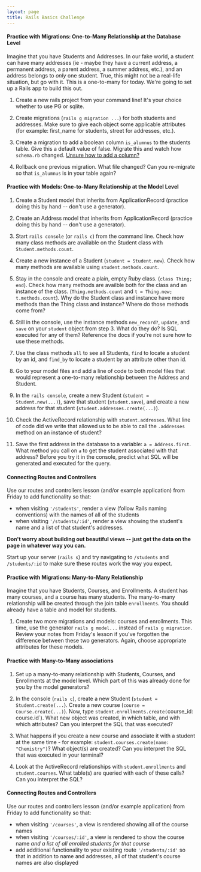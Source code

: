 ```yaml
---
layout: page
title: Rails Basics Challenge
---
```

#### Practice with Migrations: One-to-Many Relationship at the Database Level

Imagine that you have Students and Addresses. In our fake world, a student can have many addresses (ie - maybe they have a current address, a permanent address, a parent address, a summer address, etc.), and an address belongs to *only* one student. True, this might not be a real-life situation, but go with it. This is a one-to-many for today. We're going to set up a Rails app to build this out.

1) Create a new rails project from your command line! It's your choice whether to use PG or sqlite. 

2) Create migrations (`rails g migration ...`) for both students and addresses. Make sure to give each object some applicable attributes (for example: first_name for students, street for addresses, etc.). 

3) Create a migration to add a boolean column `is_alumnus` to the students table. Give this a default value of false. Migrate this and watch how `schema.rb` changed. [Unsure how to add a column?](http://lmgtfy.com/?q=rails+migration+add+column)

4) Rollback one previous migration. What file changed? Can you re-migrate so that `is_alumnus` is in your table again? 

#### Practice with Models: One-to-Many Relationship at the Model Level

1) Create a Student model that inherits from ApplicationRecord (practice doing this by hand -- don't use a generator).

2) Create an Address model that inherits from ApplicationRecord (practice doing this by hand -- don't use a generator).

3) Start `rails console` (or `rails c`) from the command line. Check how many class methods are available on the Student class with `Student.methods.count`. 

4) Create a new instance of a Student (`student = Student.new`). Check how many methods are available using `student.methods.count`.

5) Stay in the console and create a plain, empty Ruby class. (`class Thing; end`). Check how many methods are availble both for the class and an instance of the class. (`Thing.methods.count` and `t = Thing.new; t.methods.count`). Why do the Student class and instance have more methods than the Thing class and instance? Where do those methods come from? 

6) Still in the console, use the instance methods `new_record?`, `update`, and `save` on your `student` object from step 3. What do they do? Is SQL executed for any of them? Reference the docs if you're not sure how to use these methods.

7) Use the class methods `all` to see all Students, `find` to locate a student by an id, and `find_by` to locate a student by an attribute other than id. 

8) Go to your model files and add a line of code to both model files that would represent a one-to-many relationship between the Address and Student.

9) In the `rails console`, create a new Student (`student = Student.new(...)`), save that student (`student.save`), and create a new address for that student (`student.addresses.create(...)`).

10) Check the ActiveRecord relationship with `student.addresses`. What line of code did we write that allowed us to be able to call the `.addresses` method on an instance of student? 

11) Save the first address in the database to a variable: `a = Address.first`. What method you call on `a` to get the student associated with that address? Before you try it in the console, predict what SQL will be generated and executed for the query. 

#### Connecting Routes and Controllers

Use our routes and controllers lesson (and/or example application) from Friday to add functionality so that:

* when visiting `'/students'`, render a view (follow Rails naming conventions) with the names of all of the students
* when visiting `'/students/:id'`, render a view showing the student's name and a list of that student's addresses.

**Don't worry about building out beautiful views -- just get the data on the page in whatever way you can.**

Start up your server (`rails s`) and try navigating to `/students` and `/students/:id` to make sure these routes work the way you expect. 

#### Practice with Migrations: Many-to-Many Relationship

Imagine that you have Students, Courses, and Enrollments. A student has many courses, and a course has many students. The many-to-many relationship will be created through the join table `enrollments`. You should already have a table and model for students. 

1) Create two more migrations and models: courses and enrollments. This time, use the generator `rails g model...` instead of `rails g migration`. Review your notes from Friday's lesson if you've forgotten the difference between these two generators. Again, choose appropriate attributes for these models.

#### Practice with Many-to-Many associations

1) Set up a many-to-many relationship with Students, Courses, and Enrollments at the model level. Which part of this was already done for you by the model generators? 

2) In the console (`rails c`), create a new Student (`student = Student.create(...`). Create a new course (`course = Course.create(...)`). Now, type `student.enrollments.create(`course_id: course.id`). What new object was created, in which table, and with which attributes? Can you interpret the SQL that was executed? 

3) What happens if you create a new course and associate it with a student at the same time - for example: `student.courses.create(name: "Chemistry")`? What object(s) are created? Can you interpret the SQL that was executed in your terminal? 

4) Look at the ActiveRecord relationships with `student.enrollments` and `student.courses`. What table(s) are queried with each of these calls? Can you interpret the SQL? 

#### Connecting Routes and Controllers

Use our routes and controllers lesson (and/or example application) from Friday to add functionality so that:

* when visiting `'/courses'`, a view is rendered showing all of the course names
* when visiting `'/courses/:id'`, a view is rendered to show the course name *and a list of all enrolled students for that course* 
* add additional functionality to your existing route `'/students/:id'` so that in addition to name and addresses, all of that student's course names are also displayed
